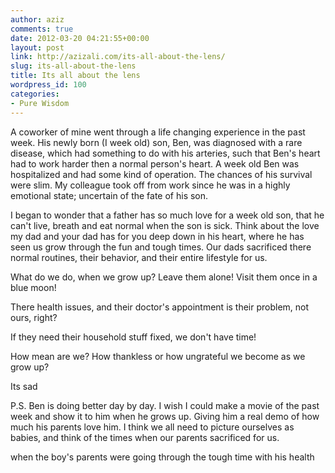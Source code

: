 ```yaml
---
author: aziz
comments: true
date: 2012-03-20 04:21:55+00:00
layout: post
link: http://azizali.com/its-all-about-the-lens/
slug: its-all-about-the-lens
title: Its all about the lens
wordpress_id: 100
categories:
- Pure Wisdom
---
```


A coworker of mine went through a life changing experience in the past week. His newly born (I week old) son, Ben, was diagnosed with a rare disease, which had something to do with his arteries, such that Ben's heart had to work harder then a normal person's heart. A week old Ben was hospitalized and had some kind of operation. The chances of his survival were slim. My colleague took off from work since he was in a highly emotional state; uncertain of the fate of his son.

I began to wonder that a father has so much love for a week old son, that he can't live, breath and eat normal when the son is sick. Think about the love my dad and your dad has for you deep down in his heart, where he has seen us grow through the fun and tough times. Our dads sacrificed there normal routines, their behavior, and their entire lifestyle for us.

What do we do, when we grow up?
Leave them alone!
Visit them once in a blue moon!

There health issues, and their doctor's appointment is their problem, not ours, right?

If they need their household stuff fixed, we don't have time!

How mean are we?
How thankless or how ungrateful we become as we grow up?

Its sad

P.S. Ben is doing better day by day. I wish I could make a movie of the past week and show it to him when he grows up. Giving him a real demo of how much his parents love him. I think we all need to picture ourselves as babies, and think of the times when our parents sacrificed for us.

when the boy's parents were going through the tough time with his health
